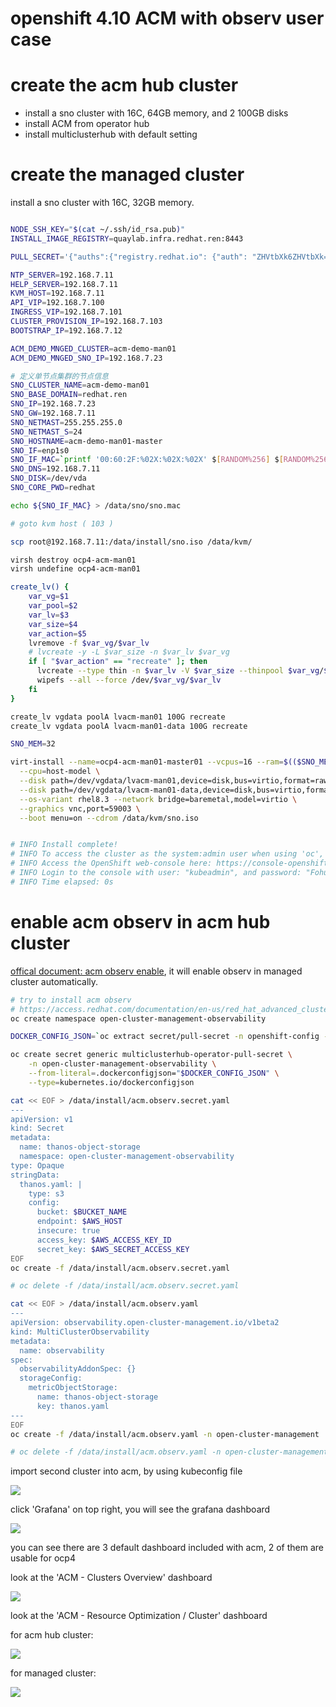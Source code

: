 # openshift 4.10 ACM with observ user case

# create the acm hub cluster

- install a sno cluster with 16C, 64GB memory, and 2 100GB disks
- install ACM from operator hub
- install multiclusterhub with default setting

# create the managed cluster

install a sno cluster with 16C, 32GB memory.

```bash

NODE_SSH_KEY="$(cat ~/.ssh/id_rsa.pub)"
INSTALL_IMAGE_REGISTRY=quaylab.infra.redhat.ren:8443

PULL_SECRET='{"auths":{"registry.redhat.io": {"auth": "ZHVtbXk6ZHVtbXk=","email": "noemail@localhost"},"registry.ocp4.redhat.ren:5443": {"auth": "ZHVtbXk6ZHVtbXk=","email": "noemail@localhost"},"'${INSTALL_IMAGE_REGISTRY}'": {"auth": "'$( echo -n 'admin:shadowman' | openssl base64 )'","email": "noemail@localhost"}}}'

NTP_SERVER=192.168.7.11
HELP_SERVER=192.168.7.11
KVM_HOST=192.168.7.11
API_VIP=192.168.7.100
INGRESS_VIP=192.168.7.101
CLUSTER_PROVISION_IP=192.168.7.103
BOOTSTRAP_IP=192.168.7.12

ACM_DEMO_MNGED_CLUSTER=acm-demo-man01
ACM_DEMO_MNGED_SNO_IP=192.168.7.23

# 定义单节点集群的节点信息
SNO_CLUSTER_NAME=acm-demo-man01
SNO_BASE_DOMAIN=redhat.ren
SNO_IP=192.168.7.23
SNO_GW=192.168.7.11
SNO_NETMAST=255.255.255.0
SNO_NETMAST_S=24
SNO_HOSTNAME=acm-demo-man01-master
SNO_IF=enp1s0
SNO_IF_MAC=`printf '00:60:2F:%02X:%02X:%02X' $[RANDOM%256] $[RANDOM%256] $[RANDOM%256]`
SNO_DNS=192.168.7.11
SNO_DISK=/dev/vda
SNO_CORE_PWD=redhat

echo ${SNO_IF_MAC} > /data/sno/sno.mac

# goto kvm host ( 103 )

scp root@192.168.7.11:/data/install/sno.iso /data/kvm/

virsh destroy ocp4-acm-man01
virsh undefine ocp4-acm-man01

create_lv() {
    var_vg=$1
    var_pool=$2
    var_lv=$3
    var_size=$4
    var_action=$5
    lvremove -f $var_vg/$var_lv
    # lvcreate -y -L $var_size -n $var_lv $var_vg
    if [ "$var_action" == "recreate" ]; then
      lvcreate --type thin -n $var_lv -V $var_size --thinpool $var_vg/$var_pool
      wipefs --all --force /dev/$var_vg/$var_lv
    fi
}

create_lv vgdata poolA lvacm-man01 100G recreate
create_lv vgdata poolA lvacm-man01-data 100G recreate

SNO_MEM=32

virt-install --name=ocp4-acm-man01-master01 --vcpus=16 --ram=$(($SNO_MEM*1024)) \
  --cpu=host-model \
  --disk path=/dev/vgdata/lvacm-man01,device=disk,bus=virtio,format=raw \
  --disk path=/dev/vgdata/lvacm-man01-data,device=disk,bus=virtio,format=raw \
  --os-variant rhel8.3 --network bridge=baremetal,model=virtio \
  --graphics vnc,port=59003 \
  --boot menu=on --cdrom /data/kvm/sno.iso 


# INFO Install complete!
# INFO To access the cluster as the system:admin user when using 'oc', run 'export KUBECONFIG=/data/install/auth/kubeconfig'
# INFO Access the OpenShift web-console here: https://console-openshift-console.apps.acm-demo-man01.redhat.ren
# INFO Login to the console with user: "kubeadmin", and password: "FohuH-IwyJe-3UQPL-AakHm"
# INFO Time elapsed: 0s

```

# enable acm observ in acm hub cluster

[offical document: acm observ enable](https://access.redhat.com/documentation/en-us/red_hat_advanced_cluster_management_for_kubernetes/2.4/html-single/observability/index), it will enable observ in managed cluster automatically.

```bash
# try to install acm observ
# https://access.redhat.com/documentation/en-us/red_hat_advanced_cluster_management_for_kubernetes/2.4/html-single/observability/index
oc create namespace open-cluster-management-observability

DOCKER_CONFIG_JSON=`oc extract secret/pull-secret -n openshift-config --to=-`

oc create secret generic multiclusterhub-operator-pull-secret \
    -n open-cluster-management-observability \
    --from-literal=.dockerconfigjson="$DOCKER_CONFIG_JSON" \
    --type=kubernetes.io/dockerconfigjson

cat << EOF > /data/install/acm.observ.secret.yaml
---
apiVersion: v1
kind: Secret
metadata:
  name: thanos-object-storage
  namespace: open-cluster-management-observability
type: Opaque
stringData:
  thanos.yaml: |
    type: s3
    config:
      bucket: $BUCKET_NAME
      endpoint: $AWS_HOST
      insecure: true
      access_key: $AWS_ACCESS_KEY_ID
      secret_key: $AWS_SECRET_ACCESS_KEY
EOF
oc create -f /data/install/acm.observ.secret.yaml

# oc delete -f /data/install/acm.observ.secret.yaml

cat << EOF > /data/install/acm.observ.yaml
---
apiVersion: observability.open-cluster-management.io/v1beta2
kind: MultiClusterObservability
metadata:
  name: observability
spec:
  observabilityAddonSpec: {}
  storageConfig:
    metricObjectStorage:
      name: thanos-object-storage
      key: thanos.yaml
---
EOF
oc create -f /data/install/acm.observ.yaml -n open-cluster-management

# oc delete -f /data/install/acm.observ.yaml -n open-cluster-management


```

import second cluster into acm, by using kubeconfig file

![](imgs/2022-06-02-14-01-05.png)

click 'Grafana' on top right, you will see the grafana dashboard

![](imgs/2022-06-02-14-02-33.png)

you can see there are 3 default dashboard included with acm, 2 of them are usable for ocp4

look at the 'ACM - Clusters Overview' dashboard

![](imgs/2022-06-02-14-04-15.png)

look at the 'ACM - Resource Optimization / Cluster' dashboard

for acm hub cluster:

![](imgs/2022-06-02-14-05-36.png)

for managed cluster:

![](imgs/2022-06-02-14-07-56.png)





